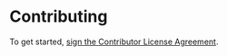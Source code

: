 # Contributing
To get started, <a href="https://www.clahub.com/agreements/FarmBot/farmbot_os">sign the Contributor License Agreement</a>.
